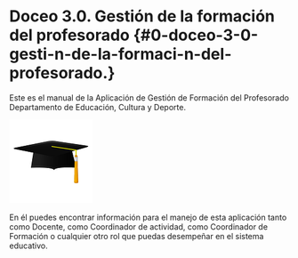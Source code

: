 # Doceo 3.0\. Gestión de la formación del profesorado {#0-doceo-3-0-gesti-n-de-la-formaci-n-del-profesorado.}

Este es el manual de la Aplicación de Gestión de Formación del Profesorado
Departamento de Educación, Cultura y Deporte.

![](/assets/doceo.png)

En él puedes encontrar información para el manejo de esta aplicación tanto como Docente, como Coordinador de actividad, como Coordinador de Formación o cualquier otro rol que puedas desempeñar en el sistema educativo.